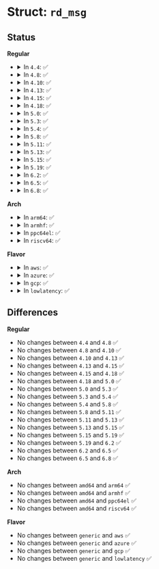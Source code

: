 # Struct: <code>rd_msg</code>

## Status
<b>Regular</b>
<ul>
<li>
<details>
<summary>In <code>4.4</code>: ✅</summary>

```c
struct rd_msg {
    struct icmp6hdr icmph;
    struct in6_addr target;
    struct in6_addr dest;
    __u8 opt[0];
};
```
</details>
</li>
<li>
<details>
<summary>In <code>4.8</code>: ✅</summary>

```c
struct rd_msg {
    struct icmp6hdr icmph;
    struct in6_addr target;
    struct in6_addr dest;
    __u8 opt[0];
};
```
</details>
</li>
<li>
<details>
<summary>In <code>4.10</code>: ✅</summary>

```c
struct rd_msg {
    struct icmp6hdr icmph;
    struct in6_addr target;
    struct in6_addr dest;
    __u8 opt[0];
};
```
</details>
</li>
<li>
<details>
<summary>In <code>4.13</code>: ✅</summary>

```c
struct rd_msg {
    struct icmp6hdr icmph;
    struct in6_addr target;
    struct in6_addr dest;
    __u8 opt[0];
};
```
</details>
</li>
<li>
<details>
<summary>In <code>4.15</code>: ✅</summary>

```c
struct rd_msg {
    struct icmp6hdr icmph;
    struct in6_addr target;
    struct in6_addr dest;
    __u8 opt[0];
};
```
</details>
</li>
<li>
<details>
<summary>In <code>4.18</code>: ✅</summary>

```c
struct rd_msg {
    struct icmp6hdr icmph;
    struct in6_addr target;
    struct in6_addr dest;
    __u8 opt[0];
};
```
</details>
</li>
<li>
<details>
<summary>In <code>5.0</code>: ✅</summary>

```c
struct rd_msg {
    struct icmp6hdr icmph;
    struct in6_addr target;
    struct in6_addr dest;
    __u8 opt[0];
};
```
</details>
</li>
<li>
<details>
<summary>In <code>5.3</code>: ✅</summary>

```c
struct rd_msg {
    struct icmp6hdr icmph;
    struct in6_addr target;
    struct in6_addr dest;
    __u8 opt[0];
};
```
</details>
</li>
<li>
<details>
<summary>In <code>5.4</code>: ✅</summary>

```c
struct rd_msg {
    struct icmp6hdr icmph;
    struct in6_addr target;
    struct in6_addr dest;
    __u8 opt[0];
};
```
</details>
</li>
<li>
<details>
<summary>In <code>5.8</code>: ✅</summary>

```c
struct rd_msg {
    struct icmp6hdr icmph;
    struct in6_addr target;
    struct in6_addr dest;
    __u8 opt[0];
};
```
</details>
</li>
<li>
<details>
<summary>In <code>5.11</code>: ✅</summary>

```c
struct rd_msg {
    struct icmp6hdr icmph;
    struct in6_addr target;
    struct in6_addr dest;
    __u8 opt[0];
};
```
</details>
</li>
<li>
<details>
<summary>In <code>5.13</code>: ✅</summary>

```c
struct rd_msg {
    struct icmp6hdr icmph;
    struct in6_addr target;
    struct in6_addr dest;
    __u8 opt[0];
};
```
</details>
</li>
<li>
<details>
<summary>In <code>5.15</code>: ✅</summary>

```c
struct rd_msg {
    struct icmp6hdr icmph;
    struct in6_addr target;
    struct in6_addr dest;
    __u8 opt[0];
};
```
</details>
</li>
<li>
<details>
<summary>In <code>5.19</code>: ✅</summary>

```c
struct rd_msg {
    struct icmp6hdr icmph;
    struct in6_addr target;
    struct in6_addr dest;
    __u8 opt[0];
};
```
</details>
</li>
<li>
<details>
<summary>In <code>6.2</code>: ✅</summary>

```c
struct rd_msg {
    struct icmp6hdr icmph;
    struct in6_addr target;
    struct in6_addr dest;
    __u8 opt[0];
};
```
</details>
</li>
<li>
<details>
<summary>In <code>6.5</code>: ✅</summary>

```c
struct rd_msg {
    struct icmp6hdr icmph;
    struct in6_addr target;
    struct in6_addr dest;
    __u8 opt[0];
};
```
</details>
</li>
<li>
<details>
<summary>In <code>6.8</code>: ✅</summary>

```c
struct rd_msg {
    struct icmp6hdr icmph;
    struct in6_addr target;
    struct in6_addr dest;
    __u8 opt[0];
};
```
</details>
</li>
</ul>
<b>Arch</b>
<ul>
<li>
<details>
<summary>In <code>arm64</code>: ✅</summary>

```c
struct rd_msg {
    struct icmp6hdr icmph;
    struct in6_addr target;
    struct in6_addr dest;
    __u8 opt[0];
};
```
</details>
</li>
<li>
<details>
<summary>In <code>armhf</code>: ✅</summary>

```c
struct rd_msg {
    struct icmp6hdr icmph;
    struct in6_addr target;
    struct in6_addr dest;
    __u8 opt[0];
};
```
</details>
</li>
<li>
<details>
<summary>In <code>ppc64el</code>: ✅</summary>

```c
struct rd_msg {
    struct icmp6hdr icmph;
    struct in6_addr target;
    struct in6_addr dest;
    __u8 opt[0];
};
```
</details>
</li>
<li>
<details>
<summary>In <code>riscv64</code>: ✅</summary>

```c
struct rd_msg {
    struct icmp6hdr icmph;
    struct in6_addr target;
    struct in6_addr dest;
    __u8 opt[0];
};
```
</details>
</li>
</ul>
<b>Flavor</b>
<ul>
<li>
<details>
<summary>In <code>aws</code>: ✅</summary>

```c
struct rd_msg {
    struct icmp6hdr icmph;
    struct in6_addr target;
    struct in6_addr dest;
    __u8 opt[0];
};
```
</details>
</li>
<li>
<details>
<summary>In <code>azure</code>: ✅</summary>

```c
struct rd_msg {
    struct icmp6hdr icmph;
    struct in6_addr target;
    struct in6_addr dest;
    __u8 opt[0];
};
```
</details>
</li>
<li>
<details>
<summary>In <code>gcp</code>: ✅</summary>

```c
struct rd_msg {
    struct icmp6hdr icmph;
    struct in6_addr target;
    struct in6_addr dest;
    __u8 opt[0];
};
```
</details>
</li>
<li>
<details>
<summary>In <code>lowlatency</code>: ✅</summary>

```c
struct rd_msg {
    struct icmp6hdr icmph;
    struct in6_addr target;
    struct in6_addr dest;
    __u8 opt[0];
};
```
</details>
</li>
</ul>

## Differences
<b>Regular</b>
<ul>
<li>
No changes between <code>4.4</code> and <code>4.8</code> ✅
</li>
<li>
No changes between <code>4.8</code> and <code>4.10</code> ✅
</li>
<li>
No changes between <code>4.10</code> and <code>4.13</code> ✅
</li>
<li>
No changes between <code>4.13</code> and <code>4.15</code> ✅
</li>
<li>
No changes between <code>4.15</code> and <code>4.18</code> ✅
</li>
<li>
No changes between <code>4.18</code> and <code>5.0</code> ✅
</li>
<li>
No changes between <code>5.0</code> and <code>5.3</code> ✅
</li>
<li>
No changes between <code>5.3</code> and <code>5.4</code> ✅
</li>
<li>
No changes between <code>5.4</code> and <code>5.8</code> ✅
</li>
<li>
No changes between <code>5.8</code> and <code>5.11</code> ✅
</li>
<li>
No changes between <code>5.11</code> and <code>5.13</code> ✅
</li>
<li>
No changes between <code>5.13</code> and <code>5.15</code> ✅
</li>
<li>
No changes between <code>5.15</code> and <code>5.19</code> ✅
</li>
<li>
No changes between <code>5.19</code> and <code>6.2</code> ✅
</li>
<li>
No changes between <code>6.2</code> and <code>6.5</code> ✅
</li>
<li>
No changes between <code>6.5</code> and <code>6.8</code> ✅
</li>
</ul>
<b>Arch</b>
<ul>
<li>
No changes between <code>amd64</code> and <code>arm64</code> ✅
</li>
<li>
No changes between <code>amd64</code> and <code>armhf</code> ✅
</li>
<li>
No changes between <code>amd64</code> and <code>ppc64el</code> ✅
</li>
<li>
No changes between <code>amd64</code> and <code>riscv64</code> ✅
</li>
</ul>
<b>Flavor</b>
<ul>
<li>
No changes between <code>generic</code> and <code>aws</code> ✅
</li>
<li>
No changes between <code>generic</code> and <code>azure</code> ✅
</li>
<li>
No changes between <code>generic</code> and <code>gcp</code> ✅
</li>
<li>
No changes between <code>generic</code> and <code>lowlatency</code> ✅
</li>
</ul>
